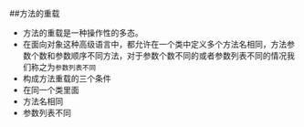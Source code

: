 ##方法的重载
 - 方法的重载是一种操作性的多态。
 - 在面向对象这种高级语言中，都允许在一个类中定义多个方法名相同，方法参数个数和参数顺序不同方法，对于参数个数不同的或者参数列表不同的情况我们称之为`参数列表不同`
 - 构成方法重载的三个条件
  - 在同一个类里面
  - 方法名相同
  - 参数列表不同
  